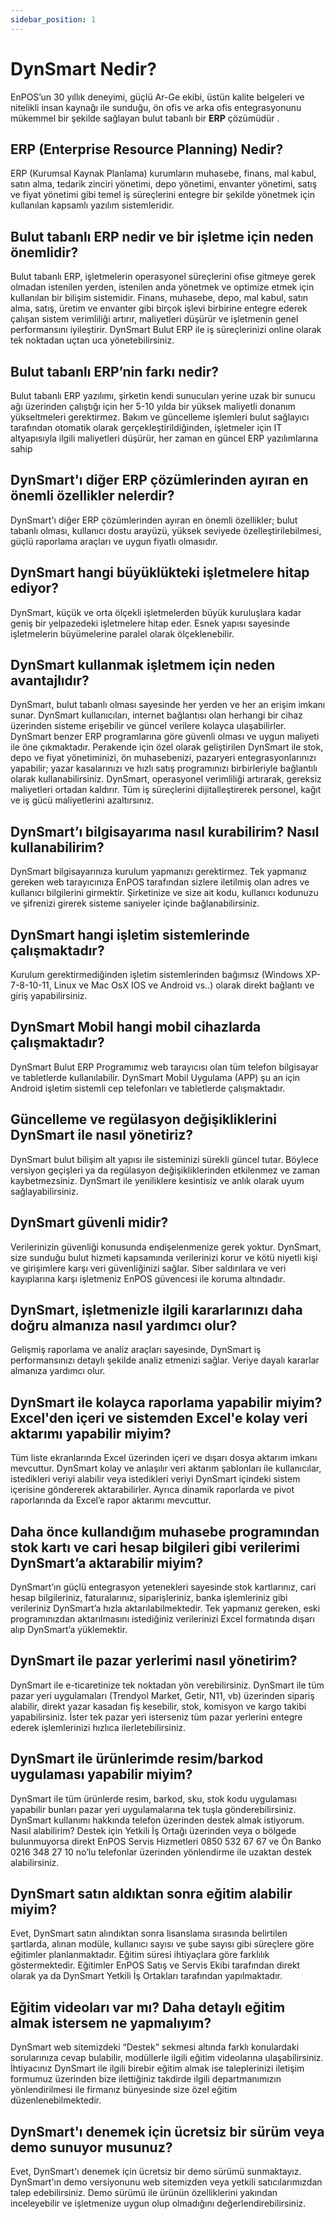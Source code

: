 ```yaml
---
sidebar_position: 1
---
```


# DynSmart Nedir?  
EnPOS’un 30 yıllık deneyimi, güçlü Ar-Ge ekibi, üstün kalite belgeleri ve nitelikli insan kaynağı ile sunduğu, ön ofis ve arka ofis entegrasyonunu mükemmel bir şekilde sağlayan bulut tabanlı bir **ERP** çözümüdür .

## ERP (Enterprise Resource Planning) Nedir?
ERP (Kurumsal Kaynak Planlama) kurumların muhasebe, finans, mal kabul, satın alma, tedarik zinciri yönetimi, depo yönetimi, envanter yönetimi, satış ve fiyat yönetimi gibi temel iş süreçlerini entegre bir şekilde yönetmek için kullanılan kapsamlı yazılım sistemleridir.

## Bulut tabanlı ERP nedir ve bir işletme için neden önemlidir?
Bulut tabanlı ERP, işletmelerin operasyonel süreçlerini ofise gitmeye gerek olmadan istenilen yerden, istenilen anda yönetmek ve optimize etmek için kullanılan bir bilişim sistemidir. Finans, muhasebe, depo, mal kabul, satın alma, satış, üretim ve envanter gibi birçok işlevi birbirine entegre ederek çalışan sistem verimliliği artırır, maliyetleri düşürür ve işletmenin genel performansını iyileştirir. DynSmart Bulut ERP ile iş süreçlerinizi online olarak tek noktadan uçtan uca yönetebilirsiniz.

## Bulut tabanlı ERP’nin farkı nedir?
Bulut tabanlı ERP yazılımı, şirketin kendi sunucuları yerine uzak bir sunucu ağı üzerinden çalıştığı için her 5-10 yılda bir yüksek maliyetli donanım yükseltmeleri gerektirmez. Bakım ve güncelleme işlemleri bulut sağlayıcı tarafından otomatik olarak gerçekleştirildiğinden, işletmeler için IT altyapısıyla ilgili maliyetleri düşürür, her zaman en güncel ERP yazılımlarına sahip 

## DynSmart'ı diğer ERP çözümlerinden ayıran en önemli özellikler nelerdir?
DynSmart'ı diğer ERP çözümlerinden ayıran en önemli özellikler; bulut tabanlı olması, kullanıcı dostu arayüzü, yüksek seviyede özelleştirilebilmesi, güçlü raporlama araçları ve uygun fiyatlı olmasıdır.

## DynSmart hangi büyüklükteki işletmelere hitap ediyor?
DynSmart, küçük ve orta ölçekli işletmelerden büyük kuruluşlara kadar geniş bir yelpazedeki işletmelere hitap eder. Esnek yapısı sayesinde işletmelerin büyümelerine paralel olarak ölçeklenebilir.

## DynSmart kullanmak işletmem için neden avantajlıdır?
DynSmart, bulut tabanlı olması sayesinde her yerden ve her an erişim imkanı sunar. DynSmart kullanıcıları, internet bağlantısı olan herhangi bir cihaz üzerinden sisteme erişebilir ve güncel verilere kolayca ulaşabilirler. DynSmart benzer ERP programlarına göre güvenli olması ve uygun maliyeti ile öne çıkmaktadır. Perakende için özel olarak geliştirilen DynSmart ile stok, depo ve fiyat yönetiminizi, ön muhasebenizi, pazaryeri entegrasyonlarınızı yapabilir; yazar kasalarınızı ve hızlı satış programınızı birbirleriyle bağlantılı olarak kullanabilirsiniz. DynSmart, operasyonel verimliliği artırarak, gereksiz maliyetleri ortadan kaldırır. Tüm iş süreçlerini dijitalleştirerek personel, kağıt ve iş gücü maliyetlerini azaltırsınız.

## DynSmart’ı bilgisayarıma nasıl kurabilirim? Nasıl kullanabilirim?
DynSmart bilgisayarınıza kurulum yapmanızı gerektirmez. Tek yapmanız gereken web tarayıcınıza EnPOS tarafından sizlere iletilmiş olan adres ve kullanıcı bilgilerini girmektir. Şirketinize ve size ait kodu, kullanıcı kodunuzu ve şifrenizi girerek sisteme saniyeler içinde bağlanabilirsiniz.

## DynSmart hangi işletim sistemlerinde çalışmaktadır?
Kurulum gerektirmediğinden işletim sistemlerinden bağımsız (Windows XP-7-8-10-11, Linux ve Mac OsX IOS ve Android vs..) olarak direkt bağlantı ve giriş yapabilirsiniz.

## DynSmart Mobil hangi mobil cihazlarda çalışmaktadır?
DynSmart Bulut ERP Programımız web tarayıcısı olan tüm telefon bilgisayar ve tabletlerde kullanılabilir. DynSmart Mobil Uygulama (APP) şu an için Android işletim sistemli cep telefonları ve tabletlerde çalışmaktadır.

## Güncelleme ve regülasyon değişikliklerini DynSmart ile nasıl yönetiriz?
DynSmart bulut bilişim alt yapısı ile sisteminizi sürekli güncel tutar. Böylece versiyon geçişleri ya da regülasyon değişikliklerinden etkilenmez ve zaman kaybetmezsiniz. DynSmart ile yeniliklere kesintisiz ve anlık olarak uyum sağlayabilirsiniz.

## DynSmart güvenli midir?
Verilerinizin güvenliği konusunda endişelenmenize gerek yoktur. DynSmart, size sunduğu bulut hizmeti kapsamında verilerinizi korur ve kötü niyetli kişi ve girişimlere karşı veri güvenliğinizi sağlar. Siber saldırılara ve veri kayıplarına karşı işletmeniz EnPOS güvencesi ile koruma altındadır.

## DynSmart, işletmenizle ilgili kararlarınızı daha doğru almanıza nasıl yardımcı olur?
Gelişmiş raporlama ve analiz araçları sayesinde, DynSmart iş performansınızı detaylı şekilde analiz etmenizi sağlar. Veriye dayalı kararlar almanıza yardımcı olur.

## DynSmart ile kolayca raporlama yapabilir miyim? Excel'den içeri ve sistemden Excel'e kolay veri aktarımı yapabilir miyim?
Tüm liste ekranlarında Excel üzerinden içeri ve dışarı dosya aktarım imkanı mevcuttur. DynSmart kolay ve anlaşılır veri aktarım şablonları ile kullanıcılar, istedikleri veriyi alabilir veya istedikleri veriyi DynSmart içindeki sistem içerisine göndererek aktarabilirler. Ayrıca dinamik raporlarda ve pivot raporlarında da Excel’e rapor aktarımı mevcuttur.

## Daha önce kullandığım muhasebe programından stok kartı ve cari hesap bilgileri gibi verilerimi DynSmart’a aktarabilir miyim?
DynSmart’ın güçlü entegrasyon yetenekleri sayesinde stok kartlarınız, cari hesap bilgileriniz, faturalarınız, siparişleriniz, banka işlemleriniz gibi verileriniz DynSmart’a hızla aktarılabilmektedir. Tek yapmanız gereken, eski programınızdan aktarılmasını istediğiniz verilerinizi Excel formatında dışarı alıp DynSmart’a yüklemektir.

## DynSmart ile pazar yerlerimi nasıl yönetirim?
DynSmart ile e-ticaretinize tek noktadan yön verebilirsiniz. DynSmart ile tüm pazar yeri uygulamaları (Trendyol Market, Getir, N11, vb) üzerinden sipariş alabilir, direkt yazar kasadan fiş kesebilir, stok, komisyon ve kargo takibi yapabilirsiniz. İster tek pazar yeri isterseniz tüm pazar yerlerini entegre ederek işlemlerinizi hızlıca ilerletebilirsiniz.

## DynSmart ile ürünlerimde resim/barkod uygulaması yapabilir miyim?
DynSmart ile tüm ürünlerde resim, barkod, sku, stok kodu uygulaması yapabilir bunları pazar yeri uygulamalarına tek tuşla gönderebilirsiniz.
DynSmart kullanımı hakkında telefon üzerinden destek almak istiyorum. Nasıl alabilirim?
Destek için Yetkili İş Ortağı üzerinden veya o bölgede bulunmuyorsa direkt EnPOS Servis Hizmetleri 0850 532 67 67 ve Ön Banko 0216 348 27 10 no’lu telefonlar üzerinden yönlendirme ile uzaktan destek alabilirsiniz.

## DynSmart satın aldıktan sonra eğitim alabilir miyim?
Evet, DynSmart satın alındıktan sonra lisanslama sırasında belirtilen şartlarda, alınan modüle, kullanıcı sayısı ve şube sayısı gibi süreçlere göre eğitimler planlanmaktadır. Eğitim süresi ihtiyaçlara göre farklılık göstermektedir. Eğitimler EnPOS Satış ve Servis Ekibi tarafından direkt olarak ya da DynSmart Yetkili İş Ortakları tarafından yapılmaktadır.

## Eğitim videoları var mı? Daha detaylı eğitim almak istersem ne yapmalıyım?
DynSmart web sitemizdeki “Destek” sekmesi altında farklı konulardaki sorularınıza cevap bulabilir, modüllerle ilgili eğitim videolarına ulaşabilirsiniz. İhtiyacınız DynSmart ile ilgili birebir eğitim almak ise taleplerinizi iletişim formumuz üzerinden bize ilettiğiniz takdirde ilgili departmanımızın yönlendirilmesi ile firmanız bünyesinde size özel eğitim düzenlenebilmektedir.

## DynSmart'ı denemek için ücretsiz bir sürüm veya demo sunuyor musunuz?
Evet, DynSmart'ı denemek için ücretsiz bir demo sürümü sunmaktayız. DynSmart'ın demo versiyonunu web sitemizden veya yetkili satıcılarımızdan talep edebilirsiniz. Demo sürümü ile ürünün özelliklerini yakından inceleyebilir ve işletmenize uygun olup olmadığını değerlendirebilirsiniz.